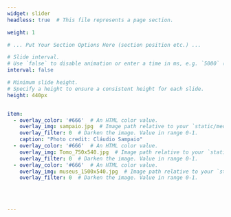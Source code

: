 ```yaml
---
widget: slider
headless: true  # This file represents a page section.

weight: 1

# ... Put Your Section Options Here (section position etc.) ...

# Slide interval.
# Use `false` to disable animation or enter a time in ms, e.g. `5000` (5s).
interval: false

# Minimum slide height.
# Specify a height to ensure a consistent height for each slide.
height: 440px


item:
  - overlay_color: '#666'  # An HTML color value.
    overlay_img: sampaio.jpg  # Image path relative to your `static/media/` folder
    overlay_filter: 0  # Darken the image. Value in range 0-1.
    caption: "Photo credit: Cláudio Sampaio"
  - overlay_color: '#666'  # An HTML color value.
    overlay_img: Tomo_750x540.jpg  # Image path relative to your `static/media/` folder
    overlay_filter: 0  # Darken the image. Value in range 0-1.  
  - overlay_color: '#666'  # An HTML color value.
    overlay_img: museus_1500x540.jpg  # Image path relative to your `static/media/` folder
    overlay_filter: 0  # Darken the image. Value in range 0-1.

 
    
  
---
```

